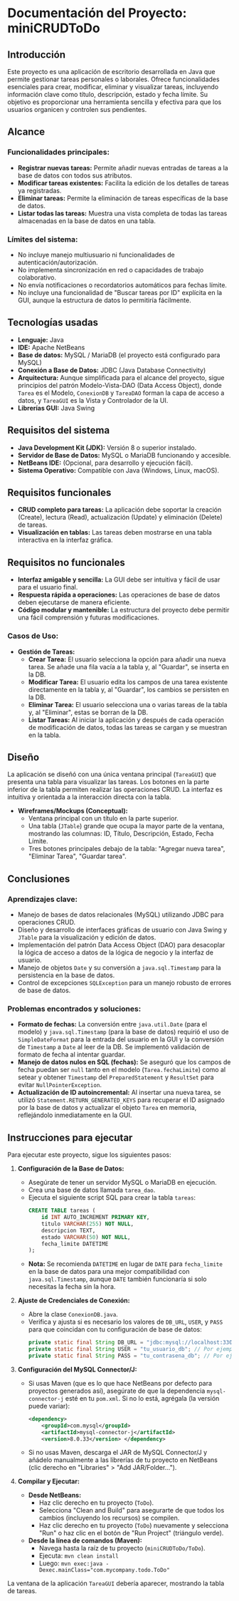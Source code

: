 # Documentación del Proyecto: miniCRUDToDo

## Introducción

Este proyecto es una aplicación de escritorio desarrollada en Java que permite gestionar tareas personales o laborales. Ofrece funcionalidades esenciales para crear, modificar, eliminar y visualizar tareas, incluyendo información clave como título, descripción, estado y fecha límite. Su objetivo es proporcionar una herramienta sencilla y efectiva para que los usuarios organicen y controlen sus pendientes.

## Alcance

### Funcionalidades principales:
* **Registrar nuevas tareas:** Permite añadir nuevas entradas de tareas a la base de datos con todos sus atributos.
* **Modificar tareas existentes:** Facilita la edición de los detalles de tareas ya registradas.
* **Eliminar tareas:** Permite la eliminación de tareas específicas de la base de datos.
* **Listar todas las tareas:** Muestra una vista completa de todas las tareas almacenadas en la base de datos en una tabla.

### Límites del sistema:
* No incluye manejo multiusuario ni funcionalidades de autenticación/autorización.
* No implementa sincronización en red o capacidades de trabajo colaborativo.
* No envía notificaciones o recordatorios automáticos para fechas límite.
* No incluye una funcionalidad de "Buscar tareas por ID" explícita en la GUI, aunque la estructura de datos lo permitiría fácilmente.

## Tecnologías usadas

* **Lenguaje:** Java
* **IDE:** Apache NetBeans
* **Base de datos:** MySQL / MariaDB (el proyecto está configurado para MySQL)
* **Conexión a Base de Datos:** JDBC (Java Database Connectivity)
* **Arquitectura:** Aunque simplificada para el alcance del proyecto, sigue principios del patrón Modelo-Vista-DAO (Data Access Object), donde `Tarea` es el Modelo, `ConexionDB` y `TareaDAO` forman la capa de acceso a datos, y `TareaGUI` es la Vista y Controlador de la UI.
* **Librerías GUI:** Java Swing

## Requisitos del sistema

* **Java Development Kit (JDK):** Versión 8 o superior instalado.
* **Servidor de Base de Datos:** MySQL o MariaDB funcionando y accesible.
* **NetBeans IDE:** (Opcional, para desarrollo y ejecución fácil).
* **Sistema Operativo:** Compatible con Java (Windows, Linux, macOS).

## Requisitos funcionales

* **CRUD completo para tareas:** La aplicación debe soportar la creación (Create), lectura (Read), actualización (Update) y eliminación (Delete) de tareas.
* **Visualización en tablas:** Las tareas deben mostrarse en una tabla interactiva en la interfaz gráfica.

## Requisitos no funcionales

* **Interfaz amigable y sencilla:** La GUI debe ser intuitiva y fácil de usar para el usuario final.
* **Respuesta rápida a operaciones:** Las operaciones de base de datos deben ejecutarse de manera eficiente.
* **Código modular y mantenible:** La estructura del proyecto debe permitir una fácil comprensión y futuras modificaciones.

### Casos de Uso:

* **Gestión de Tareas:**
    * **Crear Tarea:** El usuario selecciona la opción para añadir una nueva tarea. Se añade una fila vacía a la tabla y, al "Guardar", se inserta en la DB.
    * **Modificar Tarea:** El usuario edita los campos de una tarea existente directamente en la tabla y, al "Guardar", los cambios se persisten en la DB.
    * **Eliminar Tarea:** El usuario selecciona una o varias tareas de la tabla y, al "Eliminar", estas se borran de la DB.
    * **Listar Tareas:** Al iniciar la aplicación y después de cada operación de modificación de datos, todas las tareas se cargan y se muestran en la tabla.

## Diseño

La aplicación se diseñó con una única ventana principal (`TareaGUI`) que presenta una tabla para visualizar las tareas. Los botones en la parte inferior de la tabla permiten realizar las operaciones CRUD. La interfaz es intuitiva y orientada a la interacción directa con la tabla.

* **Wireframes/Mockups (Conceptual):**
    * Ventana principal con un título en la parte superior.
    * Una tabla (`JTable`) grande que ocupa la mayor parte de la ventana, mostrando las columnas: ID, Título, Descripción, Estado, Fecha Límite.
    * Tres botones principales debajo de la tabla: "Agregar nueva tarea", "Eliminar Tarea", "Guardar tarea".

## Conclusiones

### Aprendizajes clave:
* Manejo de bases de datos relacionales (MySQL) utilizando JDBC para operaciones CRUD.
* Diseño y desarrollo de interfaces gráficas de usuario con Java Swing y `JTable` para la visualización y edición de datos.
* Implementación del patrón Data Access Object (DAO) para desacoplar la lógica de acceso a datos de la lógica de negocio y la interfaz de usuario.
* Manejo de objetos `Date` y su conversión a `java.sql.Timestamp` para la persistencia en la base de datos.
* Control de excepciones `SQLException` para un manejo robusto de errores de base de datos.

### Problemas encontrados y soluciones:
* **Formato de fechas:** La conversión entre `java.util.Date` (para el modelo) y `java.sql.Timestamp` (para la base de datos) requirió el uso de `SimpleDateFormat` para la entrada del usuario en la GUI y la conversión de `Timestamp` a `Date` al leer de la DB. Se implementó validación de formato de fecha al intentar guardar.
* **Manejo de datos nulos en SQL (fechas):** Se aseguró que los campos de fecha puedan ser `null` tanto en el modelo (`Tarea.fechaLimite`) como al setear y obtener `Timestamp` del `PreparedStatement` y `ResultSet` para evitar `NullPointerException`.
* **Actualización de ID autoincremental:** Al insertar una nueva tarea, se utilizó `Statement.RETURN_GENERATED_KEYS` para recuperar el ID asignado por la base de datos y actualizar el objeto `Tarea` en memoria, reflejándolo inmediatamente en la GUI.

## Instrucciones para ejecutar

Para ejecutar este proyecto, sigue los siguientes pasos:

1.  **Configuración de la Base de Datos:**
    * Asegúrate de tener un servidor MySQL o MariaDB en ejecución.
    * Crea una base de datos llamada `tarea_dao`.
    * Ejecuta el siguiente script SQL para crear la tabla `tareas`:
        ```sql
        CREATE TABLE tareas (
            id INT AUTO_INCREMENT PRIMARY KEY,
            titulo VARCHAR(255) NOT NULL,
            descripcion TEXT,
            estado VARCHAR(50) NOT NULL,
            fecha_limite DATETIME
        );
        ```
    * **Nota:** Se recomienda `DATETIME` en lugar de `DATE` para `fecha_limite` en la base de datos para una mejor compatibilidad con `java.sql.Timestamp`, aunque `DATE` también funcionaría si solo necesitas la fecha sin la hora.

2.  **Ajuste de Credenciales de Conexión:**
    * Abre la clase `ConexionDB.java`.
    * Verifica y ajusta si es necesario los valores de `DB_URL`, `USER`, y `PASS` para que coincidan con tu configuración de base de datos:
        ```java
        private static final String DB_URL = "jdbc:mysql://localhost:3306/tarea_dao";
        private static final String USER = "tu_usuario_db"; // Por ejemplo: "root" o "admin"
        private static final String PASS = "tu_contrasena_db"; // Por ejemplo: "password" o "admin"
        ```

3.  **Configuración del MySQL Connector/J:**
    * Si usas Maven (que es lo que hace NetBeans por defecto para proyectos generados así), asegúrate de que la dependencia `mysql-connector-j` esté en tu `pom.xml`. Si no lo está, agrégala (la versión puede variar):
        ```xml
        <dependency>
            <groupId>com.mysql</groupId>
            <artifactId>mysql-connector-j</artifactId>
            <version>8.0.33</version> </dependency>
        ```
    * Si no usas Maven, descarga el JAR de MySQL Connector/J y añádelo manualmente a las librerías de tu proyecto en NetBeans (clic derecho en "Libraries" > "Add JAR/Folder...").


4.  **Compilar y Ejecutar:**
    * **Desde NetBeans:**
        * Haz clic derecho en tu proyecto (`ToDo`).
        * Selecciona "Clean and Build" para asegurarte de que todos los cambios (incluyendo los recursos) se compilen.
        * Haz clic derecho en tu proyecto (`ToDo`) nuevamente y selecciona "Run" o haz clic en el botón de "Run Project" (triángulo verde).
    * **Desde la línea de comandos (Maven):**
        * Navega hasta la raíz de tu proyecto (`miniCRUDToDo/ToDo`).
        * Ejecuta: `mvn clean install`
        * Luego: `mvn exec:java -Dexec.mainClass="com.mycompany.todo.ToDo"`

La ventana de la aplicación `TareaGUI` debería aparecer, mostrando la tabla de tareas.

